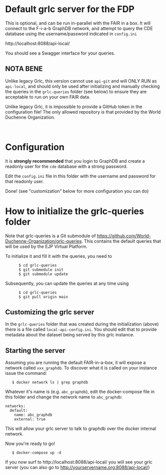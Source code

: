 # Default grlc server for the FDP

This is optional, and can be run in-parallel with the FAIR in a box.  It will connect to the F-i-a-b GraphDB network, and attempt to query the 
CDE database using the username/password indicated in `config.ini`

http://localhost:8088/api-local/

You should see a Swagger interface for your queries.

## NOTA BENE

Unlike legacy Grlc, this version cannot use `api-git` and will ONLY RUN as `api-local`, and should only be used after initializing and manually checking the queries in the `grlc-queries` folder (see below) to ensure they are acceptable to run on your own FAIR data.

Unlike legacy Grlc, it is impossible to provide a GitHub token in the configuration file!  The only allowed repository is that provided by the World Duchenne Organization.

<br/>

# Configuration

It is **strongly recommended** that you login to GraphDB and create a readonly user for the `cde` database with a strong password.

Edit the `config.ini` file in this folder with the username and password for that readonly user.

Done!  (see "customization" below for more configuration you can do)

# How to initialize the grlc-queries folder

Note that grlc-queries is a Git submodule of https://github.com/World-Duchenne-Organization/grlc-queries.  This contains the default queries that will be used by the EJP Virtual Platform.

To initialize it and fill it with the queries, you need to
```
      $ cd grlc-queries
      $ git submodule init
      $ git submodule update
```

Subsequently, you can update the queries at any time using 

```
      $ cd grlc-queries
      $ git pull origin main
```

## Customizing the grlc server

In the `grlc-queries` folder that was created during the initialization (above) there is a file called `local-api-config.ini`.  You should edit that to provide metadata about the dataset being served by this grlc instance.


## Starting the server

Assuming you are running the default FAIR-in-a-box, it will expose a network called `xxx_graphdb`.  To discover what it is called on your instance issue the command:

```
   $ docker network ls | grep graphdb
```

Whatever it's name is (e.g. `abc_graphdb`), edit the docker-compose file in this folder and change the network name to `abc_graphdb`:

```
networks:
  default:
    name: abc_graphdb
    external: true
```

This will allow your grlc server to talk to graphdb over the docker internal network.

Now you're ready to go!

```
   $ docker-compose up -d
```

If you now surf to http://localhost:8088/api-local/ you will see your grlc server (you can also go to http://yourservername.org:8088/api-local/)

